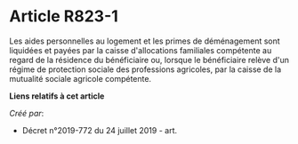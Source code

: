 # Article R823-1

Les aides personnelles au logement et les primes de déménagement sont liquidées et payées par la caisse d'allocations
familiales compétente au regard de la résidence du bénéficiaire ou, lorsque le bénéficiaire relève d'un régime de protection
sociale des professions agricoles, par la caisse de la mutualité sociale agricole compétente.

**Liens relatifs à cet article**

_Créé par_:

  - Décret n°2019-772 du 24 juillet 2019 - art.
